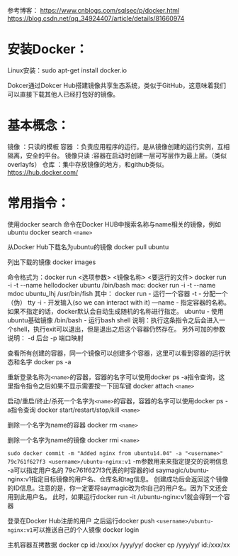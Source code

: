 参考博客：
https://www.cnblogs.com/sqlsec/p/docker.html
https://blog.csdn.net/qq_34924407/article/details/81660974

# 安装Docker：

Linux安装：sudo apt-get install docker.io

Dokcer通过Dokcer Hub搭建镜像共享生态系统，类似于GitHub，这意味着我们可以直接下载其他人已经打包好的镜像。

# 基本概念：
镜像 ：只读的模板
容器 ：负责应用程序的运行。是从镜像创建的运行实例，互相隔离，安全的平台。
镜像只读 :容器在启动时创建一层可写层作为最上层。（类似overlayfs）
仓库 ：集中存放镜像的地方，和github类似。https://hub.docker.com/

# 常用指令：

使用docker search 命令在Docker HUB中搜索名称与name相关的镜像，例如ubuntu
docker search `<name>`

从Docker Hub下载名为ubuntu的镜像
docker pull ubuntu

列出下载的镜像
docker images

命令格式为：docker run <选项参数>  <镜像名称> <要运行的文件>
docker run -i -t --name hellodocker ubuntu /bin/bash
mac: docker run -i -t --name mdoc ubuntu_lhj /usr/bin/fish
其中：
    docker run - 运行一个容器
    -t - 分配一个（伪） tty
    -i - 开发输入(so we can interact with it)
    —name - 指定容器的名称。如果不指定的话，docker默认会自动生成随机的名称进行指定。
    ubuntu - 使用ubuntu基础镜像
    /bin/bash - 运行bash shell
说明：执行这条指令之后会进入一个shell，执行exit可以退出，但是退出之后这个容器仍然存在。
另外可加的参数说明：
-d    后台
-p    端口映射

查看所有创建的容器，同一个镜像可以创建多个容器，这里可以看到容器的运行状态和名字
docker ps -a

重新登录名称为`<name>`的容器，容器的名字可以使用docker ps -a指令查询，这里指令指令之后如果不显示需要按一下回车键
docker attach `<name>`

启动/重启/终止/杀死一个名字为`<name>`的容器，容器的名字可以使用docker ps -a指令查询
docker start/restart/stop/kill `<name>`

删除一个名字为name的容器
docker rm `<name>`

删除一个名字为name的镜像
docker rmi `<name>`

`sudo docker commit -m "Added nginx from ubuntu14.04" -a "<username>" 79c761f627f3 <username>/ubuntu-nginx:v1`
-m参数用来来指定提交的说明信息
-a可以指定用户名的
79c761f627f3代表的时容器的id
saymagic/ubuntu-nginx:v1指定目标镜像的用户名、仓库名和tag信息。
创建成功后会返回这个镜像的ID信息。注意的是，你一定要将saymagic改为你自己的用户名。因为下文还会用到此用户名。
此时，如果运行docker run -it <username>/ubuntu-nginx:v1就会得到一个容器

登录在Docker Hub注册的用户
之后运行docker push `<username>/ubuntu-nginx:v1`可以推送自己的个人镜像
docker login

主机容器互拷数据
docker cp id:/xxx/xx   /yyy/yy/
docker cp  /yyy/yy/    id:/xxx/xx
